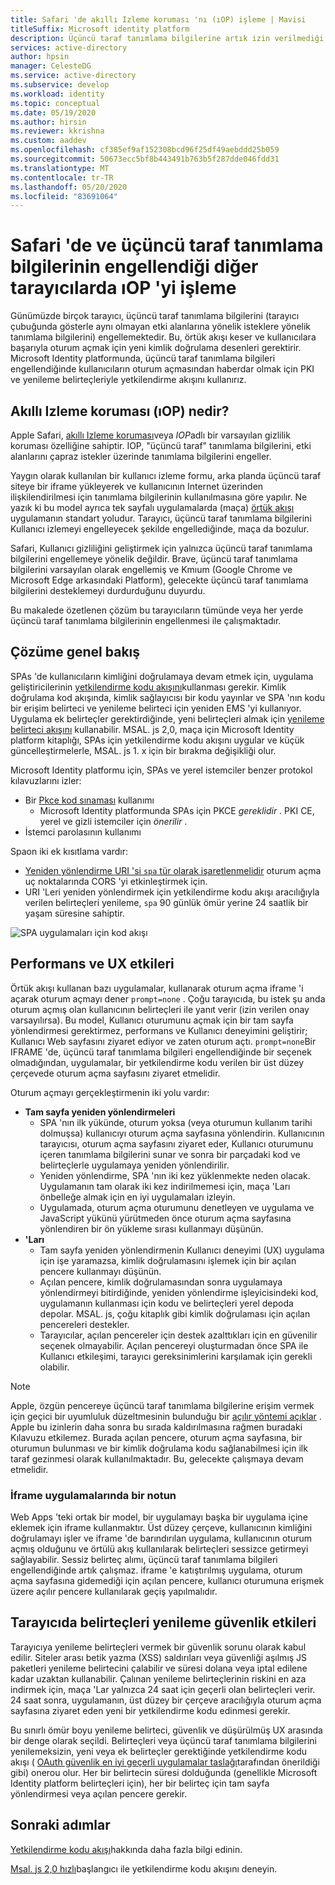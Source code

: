 ```yaml
---
title: Safari 'de akıllı Izleme koruması 'nı (ıOP) işleme | Mavisi
titleSuffix: Microsoft identity platform
description: Üçüncü taraf tanımlama bilgilerine artık izin verilmediği zaman tek sayfalı uygulama (SPA) kimlik doğrulaması.
services: active-directory
author: hpsin
manager: CelesteDG
ms.service: active-directory
ms.subservice: develop
ms.workload: identity
ms.topic: conceptual
ms.date: 05/19/2020
ms.author: hirsin
ms.reviewer: kkrishna
ms.custom: aaddev
ms.openlocfilehash: cf385ef9af152308bcd96f25df49aebddd25b059
ms.sourcegitcommit: 50673ecc5bf8b443491b763b5f287dde046fdd31
ms.translationtype: MT
ms.contentlocale: tr-TR
ms.lasthandoff: 05/20/2020
ms.locfileid: "83691064"
---
```

# <a name="handle-itp-in-safari-and-other-browsers-where-third-party-cookies-are-blocked"></a>Safari 'de ve üçüncü taraf tanımlama bilgilerinin engellendiği diğer tarayıcılarda ıOP 'yi işleme

Günümüzde birçok tarayıcı, üçüncü taraf tanımlama bilgilerini (tarayıcı çubuğunda gösterle aynı olmayan etki alanlarına yönelik isteklere yönelik tanımlama bilgilerini) engellemektedir. Bu, örtük akışı keser ve kullanıcılara başarıyla oturum açmak için yeni kimlik doğrulama desenleri gerektirir. Microsoft Identity platformunda, üçüncü taraf tanımlama bilgileri engellendiğinde kullanıcıların oturum açmasından haberdar olmak için PKI ve yenileme belirteçleriyle yetkilendirme akışını kullanırız.

## <a name="what-is-intelligent-tracking-protection-itp"></a>Akıllı Izleme koruması (ıOP) nedir?

Apple Safari, [akıllı Izleme koruması](https://webkit.org/tracking-prevention-policy/)veya *IOP*adlı bir varsayılan gizlilik koruması özelliğine sahiptir. IOP, "üçüncü taraf" tanımlama bilgilerini, etki alanlarını çapraz istekler üzerinde tanımlama bilgilerini engeller.

Yaygın olarak kullanılan bir kullanıcı izleme formu, arka planda üçüncü taraf siteye bir iframe yükleyerek ve kullanıcının Internet üzerinden ilişkilendirilmesi için tanımlama bilgilerinin kullanılmasına göre yapılır. Ne yazık ki bu model ayrıca tek sayfalı uygulamalarda (maça) [örtük akışı](v2-oauth2-implicit-grant-flow.md) uygulamanın standart yoludur. Tarayıcı, üçüncü taraf tanımlama bilgilerini Kullanıcı izlemeyi engelleyecek şekilde engellediğinde, maça da bozulur.

Safari, Kullanıcı gizliliğini geliştirmek için yalnızca üçüncü taraf tanımlama bilgilerini engellemeye yönelik değildir. Brave, üçüncü taraf tanımlama bilgilerini varsayılan olarak engellemiş ve Kmıum (Google Chrome ve Microsoft Edge arkasındaki Platform), gelecekte üçüncü taraf tanımlama bilgilerini desteklemeyi durdurduğunu duyurdu.

Bu makalede özetlenen çözüm bu tarayıcıların tümünde veya her yerde üçüncü taraf tanımlama bilgilerinin engellenmesi ile çalışmaktadır.

## <a name="overview-of-the-solution"></a>Çözüme genel bakış

SPAs 'de kullanıcıların kimliğini doğrulamaya devam etmek için, uygulama geliştiricilerinin [yetkilendirme kodu akışını](v2-oauth2-auth-code-flow.md)kullanması gerekir. Kimlik doğrulama kod akışında, kimlik sağlayıcısı bir kodu yayınlar ve SPA 'nın kodu bir erişim belirteci ve yenileme belirteci için yeniden EMS 'yi kullanıyor. Uygulama ek belirteçler gerektirdiğinde, yeni belirteçleri almak için [yenileme belirteci akışını](v2-oauth2-auth-code-flow.md#refresh-the-access-token) kullanabilir. MSAL. js 2,0, maça için Microsoft Identity platform kitaplığı, SPAs için yetkilendirme kodu akışını uygular ve küçük güncelleştirmelerle, MSAL. js 1. x için bir bırakma değişikliği olur.

Microsoft Identity platformu için, SPAs ve yerel istemciler benzer protokol kılavuzlarını izler:

* Bir [Pkce kod sınaması](https://tools.ietf.org/html/rfc7636) kullanımı
    * Microsoft Identity platformunda SPAs için PKCE *gereklidir* . PKI CE, yerel ve gizli istemciler için *önerilir* .
* İstemci parolasının kullanımı

Spaon iki ek kısıtlama vardır:

* [Yeniden yönlendirme URI 'si `spa` tür olarak işaretlenmelidir](v2-oauth2-auth-code-flow.md#setup-required-for-single-page-apps) oturum açma uç noktalarında CORS 'yi etkinleştirmek için.
* URI 'Leri yeniden yönlendirmek için yetkilendirme kodu akışı aracılığıyla verilen belirteçleri yenileme, `spa` 90 günlük ömür yerine 24 saatlik bir yaşam süresine sahiptir.

![SPA uygulamaları için kod akışı](media/v2-oauth-auth-code-spa/active-directory-oauth-code-spa.png)

## <a name="performance-and-ux-implications"></a>Performans ve UX etkileri

Örtük akışı kullanan bazı uygulamalar, kullanarak oturum açma iframe 'i açarak oturum açmayı dener `prompt=none` . Çoğu tarayıcıda, bu istek şu anda oturum açmış olan kullanıcının belirteçleri ile yanıt verir (izin verilen onay varsayılırsa). Bu model, Kullanıcı oturumunu açmak için bir tam sayfa yönlendirmesi gerektirmez, performans ve Kullanıcı deneyimini geliştirir; Kullanıcı Web sayfasını ziyaret ediyor ve zaten oturum açtı. `prompt=none`Bir IFRAME 'de, üçüncü taraf tanımlama bilgileri engellendiğinde bir seçenek olmadığından, uygulamalar, bir yetkilendirme kodu verilen bir üst düzey çerçevede oturum açma sayfasını ziyaret etmelidir.

Oturum açmayı gerçekleştirmenin iki yolu vardır:

* **Tam sayfa yeniden yönlendirmeleri**
    * SPA 'nın ilk yükünde, oturum yoksa (veya oturumun kullanım tarihi dolmuşsa) kullanıcıyı oturum açma sayfasına yönlendirin. Kullanıcının tarayıcısı, oturum açma sayfasını ziyaret eder, Kullanıcı oturumunu içeren tanımlama bilgilerini sunar ve sonra bir parçadaki kod ve belirteçlerle uygulamaya yeniden yönlendirilir.
    * Yeniden yönlendirme, SPA 'nın iki kez yüklenmekte neden olacak. Uygulamanın tam olarak iki kez indirilmemesi için, maça 'Ları önbelleğe almak için en iyi uygulamaları izleyin.
    * Uygulamada, oturum açma oturumunu denetleyen ve uygulama ve JavaScript yükünü yürütmeden önce oturum açma sayfasına yönlendiren bir ön yükleme sırası kullanmayı düşünün.
* **'Ları**
    * Tam sayfa yeniden yönlendirmenin Kullanıcı deneyimi (UX) uygulama için işe yaramazsa, kimlik doğrulamasını işlemek için bir açılan pencere kullanmayı düşünün.
    * Açılan pencere, kimlik doğrulamasından sonra uygulamaya yönlendirmeyi bitirdiğinde, yeniden yönlendirme işleyicisindeki kod, uygulamanın kullanması için kodu ve belirteçleri yerel depoda depolar. MSAL. js, çoğu kitaplık gibi kimlik doğrulaması için açılan pencereleri destekler.
    * Tarayıcılar, açılan pencereler için destek azalttıkları için en güvenilir seçenek olmayabilir. Açılan pencereyi oluşturmadan önce SPA ile Kullanıcı etkileşimi, tarayıcı gereksinimlerini karşılamak için gerekli olabilir.

>[!NOTE]
> Apple, özgün pencereye üçüncü taraf tanımlama bilgilerine erişim vermek için geçici bir uyumluluk düzeltmesinin bulunduğu bir [açılır yöntemi açıklar](https://webkit.org/blog/8311/intelligent-tracking-prevention-2-0/) . Apple bu izinlerin daha sonra bu sırada kaldırılmasına rağmen buradaki Kılavuzu etkilemez. Burada açılan pencere, oturum açma sayfasına, bir oturumun bulunması ve bir kimlik doğrulama kodu sağlanabilmesi için ilk taraf gezinmesi olarak kullanılmaktadır. Bu, gelecekte çalışmaya devam etmelidir.

### <a name="a-note-on-iframe-apps"></a>İframe uygulamalarında bir notun

Web Apps 'teki ortak bir model, bir uygulamayı başka bir uygulama içine eklemek için iframe kullanmaktır. Üst düzey çerçeve, kullanıcının kimliğini doğrulamayı işler ve iframe 'de barındırılan uygulama, kullanıcının oturum açmış olduğunu ve örtülü akış kullanılarak belirteçleri sessizce getirmeyi sağlayabilir. Sessiz belirteç alımı, üçüncü taraf tanımlama bilgileri engellendiğinde artık çalışmaz. iframe 'e katıştırılmış uygulama, oturum açma sayfasına gidemediği için açılan pencere, kullanıcı oturumuna erişmek üzere açılır pencere kullanılarak geçiş yapılmalıdır.

## <a name="security-implications-of-refresh-tokens-in-the-browser"></a>Tarayıcıda belirteçleri yenileme güvenlik etkileri

Tarayıcıya yenileme belirteçleri vermek bir güvenlik sorunu olarak kabul edilir. Siteler arası betik yazma (XSS) saldırıları veya güvenliği aşılmış JS paketleri yenileme belirtecini çalabilir ve süresi dolana veya iptal edilene kadar uzaktan kullanabilir. Çalınan yenileme belirteçlerinin riskini en aza indirmek için, maça 'Lar yalnızca 24 saat için geçerli olan belirteçleri verir. 24 saat sonra, uygulamanın, üst düzey bir çerçeve aracılığıyla oturum açma sayfasına ziyaret eden yeni bir yetkilendirme kodu edinmesi gerekir.

Bu sınırlı ömür boyu yenileme belirteci, güvenlik ve düşürülmüş UX arasında bir denge olarak seçildi. Belirteçleri veya üçüncü taraf tanımlama bilgilerini yenilemeksizin, yeni veya ek belirteçler gerektiğinde yetkilendirme kodu akışı ( [OAuth güvenlik en iyi geçerli uygulamalar taslağı](https://tools.ietf.org/html/draft-ietf-oauth-security-topics-14)tarafından önerildiği gibi) onerou olur. Her bir belirtecin süresi dolduğunda (genellikle Microsoft Identity platform belirteçleri için), her bir belirteç için tam sayfa yönlendirmesi veya açılan pencere gerekir.

## <a name="next-steps"></a>Sonraki adımlar

[Yetkilendirme kodu akışı](v2-oauth2-auth-code-flow.md)hakkında daha fazla bilgi edinin.

[Msal. js 2,0 hızlı](quickstart-v2-javascript-auth-code.md)başlangıcı ile yetkilendirme kodu akışını deneyin.

